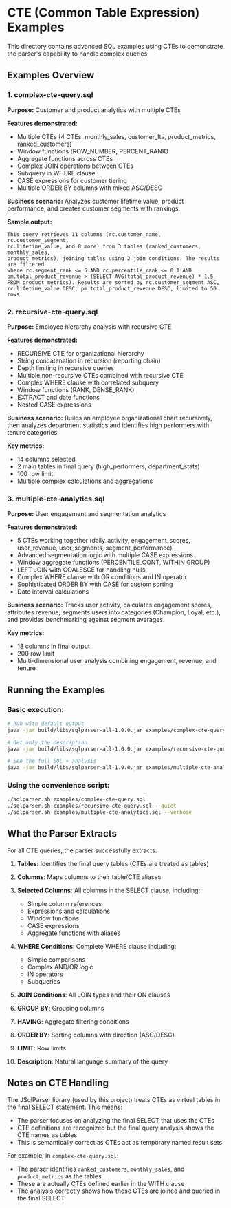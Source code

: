 # CTE (Common Table Expression) Examples

This directory contains advanced SQL examples using CTEs to demonstrate the parser's capability to handle complex queries.

## Examples Overview

### 1. complex-cte-query.sql
**Purpose:** Customer and product analytics with multiple CTEs

**Features demonstrated:**
- Multiple CTEs (4 CTEs: monthly_sales, customer_ltv, product_metrics, ranked_customers)
- Window functions (ROW_NUMBER, PERCENT_RANK)
- Aggregate functions across CTEs
- Complex JOIN operations between CTEs
- Subquery in WHERE clause
- CASE expressions for customer tiering
- Multiple ORDER BY columns with mixed ASC/DESC

**Business scenario:**
Analyzes customer lifetime value, product performance, and creates customer segments with rankings.

**Sample output:**
```
This query retrieves 11 columns (rc.customer_name, rc.customer_segment,
rc.lifetime_value, and 8 more) from 3 tables (ranked_customers, monthly_sales,
product_metrics), joining tables using 2 join conditions. The results are filtered
where rc.segment_rank <= 5 AND rc.percentile_rank <= 0.1 AND
pm.total_product_revenue > (SELECT AVG(total_product_revenue) * 1.5
FROM product_metrics). Results are sorted by rc.customer_segment ASC,
rc.lifetime_value DESC, pm.total_product_revenue DESC, limited to 50 rows.
```

### 2. recursive-cte-query.sql
**Purpose:** Employee hierarchy analysis with recursive CTE

**Features demonstrated:**
- RECURSIVE CTE for organizational hierarchy
- String concatenation in recursion (reporting chain)
- Depth limiting in recursive queries
- Multiple non-recursive CTEs combined with recursive CTE
- Complex WHERE clause with correlated subquery
- Window functions (RANK, DENSE_RANK)
- EXTRACT and date functions
- Nested CASE expressions

**Business scenario:**
Builds an employee organizational chart recursively, then analyzes department
statistics and identifies high performers with tenure categories.

**Key metrics:**
- 14 columns selected
- 2 main tables in final query (high_performers, department_stats)
- 100 row limit
- Multiple complex calculations and aggregations

### 3. multiple-cte-analytics.sql
**Purpose:** User engagement and segmentation analytics

**Features demonstrated:**
- 5 CTEs working together (daily_activity, engagement_scores, user_revenue, user_segments, segment_performance)
- Advanced segmentation logic with multiple CASE expressions
- Window aggregate functions (PERCENTILE_CONT, WITHIN GROUP)
- LEFT JOIN with COALESCE for handling nulls
- Complex WHERE clause with OR conditions and IN operator
- Sophisticated ORDER BY with CASE for custom sorting
- Date interval calculations

**Business scenario:**
Tracks user activity, calculates engagement scores, attributes revenue, segments
users into categories (Champion, Loyal, etc.), and provides benchmarking against
segment averages.

**Key metrics:**
- 18 columns in final output
- 200 row limit
- Multi-dimensional user analysis combining engagement, revenue, and tenure

## Running the Examples

### Basic execution:
```bash
# Run with default output
java -jar build/libs/sqlparser-all-1.0.0.jar examples/complex-cte-query.sql

# Get only the description
java -jar build/libs/sqlparser-all-1.0.0.jar examples/recursive-cte-query.sql --quiet

# See the full SQL + analysis
java -jar build/libs/sqlparser-all-1.0.0.jar examples/multiple-cte-analytics.sql --verbose
```

### Using the convenience script:
```bash
./sqlparser.sh examples/complex-cte-query.sql
./sqlparser.sh examples/recursive-cte-query.sql --quiet
./sqlparser.sh examples/multiple-cte-analytics.sql --verbose
```

## What the Parser Extracts

For all CTE queries, the parser successfully extracts:

1. **Tables**: Identifies the final query tables (CTEs are treated as tables)
2. **Columns**: Maps columns to their table/CTE aliases
3. **Selected Columns**: All columns in the SELECT clause, including:
   - Simple column references
   - Expressions and calculations
   - Window functions
   - CASE expressions
   - Aggregate functions with aliases

4. **WHERE Conditions**: Complete WHERE clause including:
   - Simple comparisons
   - Complex AND/OR logic
   - IN operators
   - Subqueries

5. **JOIN Conditions**: All JOIN types and their ON clauses
6. **GROUP BY**: Grouping columns
7. **HAVING**: Aggregate filtering conditions
8. **ORDER BY**: Sorting columns with direction (ASC/DESC)
9. **LIMIT**: Row limits
10. **Description**: Natural language summary of the query

## Notes on CTE Handling

The JSqlParser library (used by this project) treats CTEs as virtual tables in the
final SELECT statement. This means:

- The parser focuses on analyzing the final SELECT that uses the CTEs
- CTE definitions are recognized but the final query analysis shows the CTE names as tables
- This is semantically correct as CTEs act as temporary named result sets

For example, in `complex-cte-query.sql`:
- The parser identifies `ranked_customers`, `monthly_sales`, and `product_metrics` as the tables
- These are actually CTEs defined earlier in the WITH clause
- The analysis correctly shows how these CTEs are joined and queried in the final SELECT
